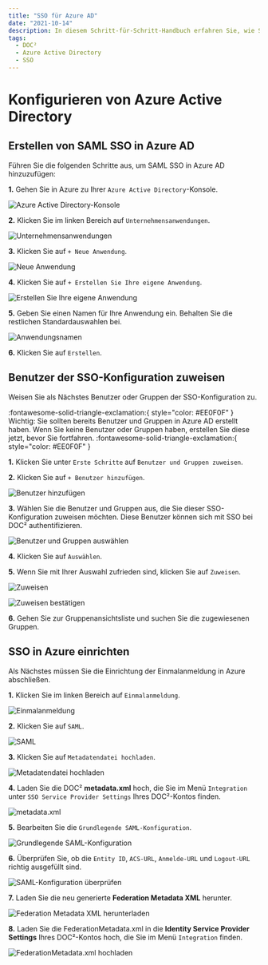 ```yaml
---
title: "SSO für Azure AD"
date: "2021-10-14"
description: In diesem Schritt-für-Schritt-Handbuch erfahren Sie, wie Sie SSO in Infor Cloud konfigurieren. Beginnend mit den Voraussetzungen, dem Zugriff auf die Cloud und der Überprüfung, um einen neuen Dienstanbieter hinzuzufügen.
tags:
  - DOC²
  - Azure Active Directory
  - SSO
---
```


# Konfigurieren von Azure Active Directory

## Erstellen von SAML SSO in Azure AD

Führen Sie die folgenden Schritte aus, um SAML SSO in Azure AD hinzuzufügen:

**1.** Gehen Sie in Azure zu Ihrer `Azure Active Directory`-Konsole.

![Azure Active Directory-Konsole](/_images/doc2/SSO/Azure_1.png "Azure Active Directory-Konsole")

**2.** Klicken Sie im linken Bereich auf `Unternehmensanwendungen`.

![Unternehmensanwendungen](/_images/doc2/SSO/Azure_2.png "Unternehmensanwendungen")

**3.** Klicken Sie auf `+ Neue Anwendung`.

![Neue Anwendung](/_images/doc2/SSO/Azure_3.png "Neue Anwendung")

**4.** Klicken Sie auf `+ Erstellen Sie Ihre eigene Anwendung`.

![Erstellen Sie Ihre eigene Anwendung](/_images/doc2/SSO/Azure_4.png "Erstellen Sie Ihre eigene Anwendung")

**5.** Geben Sie einen Namen für Ihre Anwendung ein. Behalten Sie die restlichen Standardauswahlen bei.

![Anwendungsnamen](/_images/doc2/SSO/Azure_5.png "Anwendungsnamen")

**6.** Klicken Sie auf `Erstellen`.


## Benutzer der SSO-Konfiguration zuweisen

Weisen Sie als Nächstes Benutzer oder Gruppen der SSO-Konfiguration zu.

:fontawesome-solid-triangle-exclamation:{ style="color: #EE0F0F" }
Wichtig: Sie sollten bereits Benutzer und Gruppen in Azure AD erstellt haben. Wenn Sie keine Benutzer oder Gruppen haben, erstellen Sie diese jetzt, bevor Sie fortfahren.
:fontawesome-solid-triangle-exclamation:{ style="color: #EE0F0F" }

**1.** Klicken Sie unter `Erste Schritte` auf `Benutzer und Gruppen zuweisen`.


**2.** Klicken Sie auf `+ Benutzer hinzufügen`.

![Benutzer hinzufügen](/_images/doc2/SSO/Azure_6.png "Benutzer hinzufügen")


**3.** Wählen Sie die Benutzer und Gruppen aus, die Sie dieser SSO-Konfiguration zuweisen möchten. Diese Benutzer können sich mit SSO bei DOC² authentifizieren.

![Benutzer und Gruppen auswählen](/_images/doc2/SSO/Azure_7.png "Benutzer und Gruppen auswählen")

**4.** Klicken Sie auf `Auswählen`.


**5.** Wenn Sie mit Ihrer Auswahl zufrieden sind, klicken Sie auf `Zuweisen`.

![Zuweisen](/_images/doc2/SSO/Azure_8.png "Zuweisen")

![Zuweisen bestätigen](/_images/doc2/SSO/Azure_9.png "Zuweisen bestätigen")

**6.** Gehen Sie zur Gruppenansichtsliste und suchen Sie die zugewiesenen Gruppen.


## SSO in Azure einrichten

Als Nächstes müssen Sie die Einrichtung der Einmalanmeldung in Azure abschließen.

**1.** Klicken Sie im linken Bereich auf `Einmalanmeldung`.

![Einmalanmeldung](/_images/doc2/SSO/Azure_10.png "Einmalanmeldung")

**2.** Klicken Sie auf `SAML`.

![SAML](/_images/doc2/SSO/Azure_11.png "SAML")

**3.** Klicken Sie auf `Metadatendatei hochladen`.

![Metadatendatei hochladen](/_images/doc2/SSO/Azure_12.png "Metadatendatei hochladen")

**4.** Laden Sie die DOC² **metadata.xml** hoch, die Sie im Menü `Integration` unter `SSO Service Provider Settings` Ihres DOC²-Kontos finden.

![metadata.xml](/_images/doc2/SSO/Azure_Metadata.png "metadata.xml")

**5.** Bearbeiten Sie die `Grundlegende SAML-Konfiguration`.

![Grundlegende SAML-Konfiguration](/_images/doc2/SSO/Azure_13.png "Grundlegende SAML-Konfiguration")

**6.** Überprüfen Sie, ob die `Entity ID`, `ACS-URL`, `Anmelde-URL` und `Logout-URL` richtig ausgefüllt sind.

![SAML-Konfiguration überprüfen](/_images/doc2/SSO/Azure_13.1.png "SAML-Konfiguration überprüfen")

**7.** Laden Sie die neu generierte **Federation Metadata XML** herunter.

![Federation Metadata XML herunterladen](/_images/doc2/SSO/Azure_14.png "Federation Metadata XML herunterladen")

**8.** Laden Sie die FederationMetadata.xml in die **Identity Service Provider Settings** Ihres DOC²-Kontos hoch, die Sie im Menü `Integration` finden.

![FederationMetadata.xml hochladen](/_images/doc2/SSO/Azure_15.png "FederationMetadata.xml hochladen")